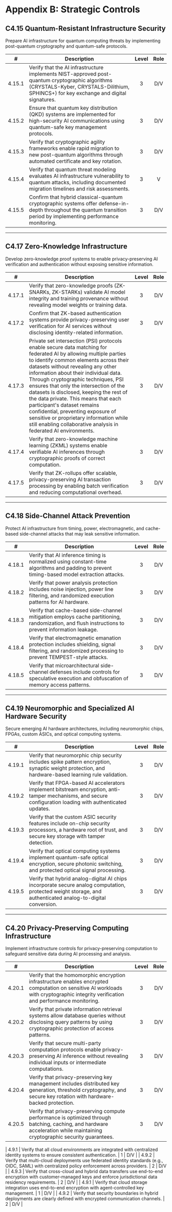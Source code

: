 # Appendix B: Strategic Controls

## C4.15 Quantum-Resistant Infrastructure Security

Prepare AI infrastructure for quantum computing threats by implementing post-quantum cryptography and quantum-safe protocols.

|   #    | Description                                                                                                                                                                              | Level | Role |
| :----: | ---------------------------------------------------------------------------------------------------------------------------------------------------------------------------------------- | :---: | :--: |
| 4.15.1 | Verify that the AI infrastructure implements NIST-approved post-quantum cryptographic algorithms (CRYSTALS-Kyber, CRYSTALS-Dilithium, SPHINCS+) for key exchange and digital signatures. |   3   | D/V  |
| 4.15.2 | Ensure that quantum key distribution (QKD) systems are implemented for high-security AI communications using quantum-safe key management protocols.                                      |   3   | D/V  |
| 4.15.3 | Verify that cryptographic agility frameworks enable rapid migration to new post-quantum algorithms through automated certificate and key rotation.                                       |   3   | D/V  |
| 4.15.4 | Verify that quantum threat modeling evaluates AI infrastructure vulnerability to quantum attacks, including documented migration timelines and risk assessments.                         |   3   |  V   |
| 4.15.5 | Confirm that hybrid classical-quantum cryptographic systems offer defense-in-depth throughout the quantum transition period by implementing performance monitoring.                      |   3   | D/V  |

---

## C4.17 Zero-Knowledge Infrastructure

Develop zero-knowledge proof systems to enable privacy-preserving AI verification and authentication without exposing sensitive information.

|   #    | Description                                                                                                                                                                                                                                                                                                                                                                                                                                                                                                                                                                                   | Level | Role |
| :----: | --------------------------------------------------------------------------------------------------------------------------------------------------------------------------------------------------------------------------------------------------------------------------------------------------------------------------------------------------------------------------------------------------------------------------------------------------------------------------------------------------------------------------------------------------------------------------------------------- | :---: | :--: |
| 4.17.1 | Verify that zero-knowledge proofs (ZK-SNARKs, ZK-STARKs) validate AI model integrity and training provenance without revealing model weights or training data.                                                                                                                                                                                                                                                                                                                                                                                                                                |   3   | D/V  |
| 4.17.2 | Confirm that ZK-based authentication systems provide privacy-preserving user verification for AI services without disclosing identity-related information.                                                                                                                                                                                                                                                                                                                                                                                                                                    |   3   | D/V  |
| 4.17.3 | Private set intersection (PSI) protocols enable secure data matching for federated AI by allowing multiple parties to identify common elements across their datasets without revealing any other information about their individual data. Through cryptographic techniques, PSI ensures that only the intersection of the datasets is disclosed, keeping the rest of the data private. This means that each participant's dataset remains confidential, preventing exposure of sensitive or proprietary information while still enabling collaborative analysis in federated AI environments. |   3   | D/V  |
| 4.17.4 | Verify that zero-knowledge machine learning (ZKML) systems enable verifiable AI inferences through cryptographic proofs of correct computation.                                                                                                                                                                                                                                                                                                                                                                                                                                               |   3   | D/V  |
| 4.17.5 | Verify that ZK-rollups offer scalable, privacy-preserving AI transaction processing by enabling batch verification and reducing computational overhead.                                                                                                                                                                                                                                                                                                                                                                                                                                       |   3   | D/V  |

---

## C4.18 Side-Channel Attack Prevention

Protect AI infrastructure from timing, power, electromagnetic, and cache-based side-channel attacks that may leak sensitive information.

|   #    | Description                                                                                                                                        | Level | Role |
| :----: | -------------------------------------------------------------------------------------------------------------------------------------------------- | :---: | :--: |
| 4.18.1 | Verify that AI inference timing is normalized using constant-time algorithms and padding to prevent timing-based model extraction attacks.         |   3   | D/V  |
| 4.18.2 | Verify that power analysis protection includes noise injection, power line filtering, and randomized execution patterns for AI hardware.           |   3   | D/V  |
| 4.18.3 | Verify that cache-based side-channel mitigation employs cache partitioning, randomization, and flush instructions to prevent information leakage.  |   3   | D/V  |
| 4.18.4 | Verify that electromagnetic emanation protection includes shielding, signal filtering, and randomized processing to prevent TEMPEST-style attacks. |   3   | D/V  |
| 4.18.5 | Verify that microarchitectural side-channel defenses include controls for speculative execution and obfuscation of memory access patterns.         |   3   | D/V  |

---

## C4.19 Neuromorphic and Specialized AI Hardware Security

Secure emerging AI hardware architectures, including neuromorphic chips, FPGAs, custom ASICs, and optical computing systems.

|   #    | Description                                                                                                                                                 | Level | Role |
| :----: | ----------------------------------------------------------------------------------------------------------------------------------------------------------- | :---: | :--: |
| 4.19.1 | Verify that neuromorphic chip security includes spike pattern encryption, synaptic weight protection, and hardware-based learning rule validation.          |   3   | D/V  |
| 4.19.2 | Verify that FPGA-based AI accelerators implement bitstream encryption, anti-tamper mechanisms, and secure configuration loading with authenticated updates. |   3   | D/V  |
| 4.19.3 | Verify that the custom ASIC security features include on-chip security processors, a hardware root of trust, and secure key storage with tamper detection.  |   3   | D/V  |
| 4.19.4 | Verify that optical computing systems implement quantum-safe optical encryption, secure photonic switching, and protected optical signal processing.        |   3   | D/V  |
| 4.19.5 | Verify that hybrid analog-digital AI chips incorporate secure analog computation, protected weight storage, and authenticated analog-to-digital conversion. |   3   | D/V  |

---

## C4.20 Privacy-Preserving Computing Infrastructure

Implement infrastructure controls for privacy-preserving computation to safeguard sensitive data during AI processing and analysis.

|   #    | Description                                                                                                                                                                         | Level | Role |
| :----: | ----------------------------------------------------------------------------------------------------------------------------------------------------------------------------------- | :---: | :--: |
| 4.20.1 | Verify that the homomorphic encryption infrastructure enables encrypted computation on sensitive AI workloads with cryptographic integrity verification and performance monitoring. |   3   | D/V  |
| 4.20.2 | Verify that private information retrieval systems allow database queries without disclosing query patterns by using cryptographic protection of access patterns.                    |   3   | D/V  |
| 4.20.3 | Verify that secure multi-party computation protocols enable privacy-preserving AI inference without revealing individual inputs or intermediate computations.                       |   3   | D/V  |
| 4.20.4 | Verify that privacy-preserving key management includes distributed key generation, threshold cryptography, and secure key rotation with hardware-backed protection.                 |   3   | D/V  |
| 4.20.5 | Verify that privacy-preserving compute performance is optimized through batching, caching, and hardware acceleration while maintaining cryptographic security guarantees.           |   3   | D/V  |

| 4.9.1 | Verify that all cloud environments are integrated with centralized identity systems to ensure consistent authentication. | 1 | D/V |
| 4.9.2 | Verify that multi-cloud deployments use federated identity standards (e.g., OIDC, SAML) with centralized policy enforcement across providers. | 2 | D/V |
| 4.9.3 | Verify that cross-cloud and hybrid data transfers use end-to-end encryption with customer-managed keys and enforce jurisdictional data residency requirements. | 2 | D/V |
| 4.9.1 | Verify that cloud storage integration uses end-to-end encryption with agent-controlled key management. | 1 | D/V |
| 4.9.2 | Verify that security boundaries in hybrid deployments are clearly defined with encrypted communication channels. | 2 | D/V |

